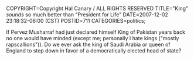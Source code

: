 COPYRIGHT=Copyright Hal Canary / ALL RIGHTS RESERVED
TITLE="King" *sounds* so much better than "President for Life"
DATE=2007-12-02 23:18:32-06:00 (CST)
POSTID=711
CATEGORIES=politics;

If Pervez Musharraf had just declared himself King of Pakistan years back no one would have minded (except me; personally I hate kings ("mostly rapscallions")). Do we ever ask the king of Saudi Arabia or queen of England to step down in favor of a democratically elected head of state?
